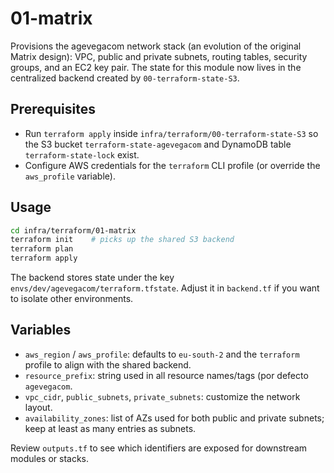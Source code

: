 # 01-matrix

Provisions the agevegacom network stack (an evolution of the original Matrix design): VPC, public and private subnets, routing tables, security groups, and an EC2 key pair. The state for this module now lives in the centralized backend created by `00-terraform-state-S3`.

## Prerequisites
- Run `terraform apply` inside `infra/terraform/00-terraform-state-S3` so the S3 bucket `terraform-state-agevegacom` and DynamoDB table `terraform-state-lock` exist.
- Configure AWS credentials for the `terraform` CLI profile (or override the `aws_profile` variable).

## Usage
```bash
cd infra/terraform/01-matrix
terraform init    # picks up the shared S3 backend
terraform plan
terraform apply
```

The backend stores state under the key `envs/dev/agevegacom/terraform.tfstate`. Adjust it in `backend.tf` if you want to isolate other environments.

## Variables
- `aws_region` / `aws_profile`: defaults to `eu-south-2` and the `terraform` profile to align with the shared backend.
- `resource_prefix`: string used in all resource names/tags (por defecto `agevegacom`.
- `vpc_cidr`, `public_subnets`, `private_subnets`: customize the network layout.
- `availability_zones`: list of AZs used for both public and private subnets; keep at least as many entries as subnets.

Review `outputs.tf` to see which identifiers are exposed for downstream modules or stacks.
